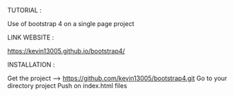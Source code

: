 TUTORIAL :

Use of bootstrap 4 on a single page project


LINK WEBSITE :

https://kevin13005.github.io/bootstrap4/


INSTALLATION :

Get the project --> https://github.com/kevin13005/bootstrap4.git
Go to your directory project
Push on index.html files
